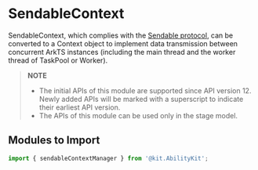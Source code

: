 # SendableContext

SendableContext, which complies with the [Sendable protocol](../../arkts-utils/arkts-sendable.md#sendable), can be converted to a Context object to implement data transmission between concurrent ArkTS instances (including the main thread and the worker thread of TaskPool or Worker).

> **NOTE**
>
> - The initial APIs of this module are supported since API version 12. Newly added APIs will be marked with a superscript to indicate their earliest API version.
> - The APIs of this module can be used only in the stage model.

## Modules to Import

```ts
import { sendableContextManager } from '@kit.AbilityKit';
```
